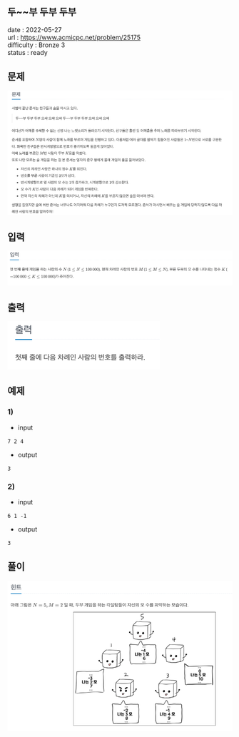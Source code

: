 두~~부 두부 두부
---

date : 2022-05-27   
url : https://www.acmicpc.net/problem/25175   
difficulty : Bronze 3   
status : ready

문제
---
![img.png](img.png)

입력
---
![img_1.png](img_1.png)

출력
---
![img_2.png](img_2.png)

예제
--

### 1)
- input
```
7 2 4
```

- output
```
3
```

### 2)

- input
```
6 1 -1
```

- output
```
3
```

풀이
---
![img_3.png](img_3.png)
